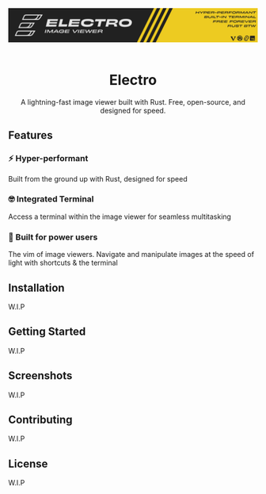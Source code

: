 <div align="center">
  <img src="./.github/README_content/README_Banner.jpg">
  <br>
  <br>
  <h1>Electro</h1>
A lightning-fast image viewer built with Rust. Free, open-source, and designed for speed.
</div>



## Features


### ⚡ Hyper-performant
Built from the ground up with Rust, designed for speed

### 🤓 Integrated Terminal
Access a terminal within the image viewer for seamless multitasking

### 💪 Built for power users
The vim of image viewers. Navigate and manipulate images at the speed of light with shortcuts & the terminal


## Installation

W.I.P

## Getting Started

W.I.P

## Screenshots

W.I.P

## Contributing

W.I.P

## License

W.I.P